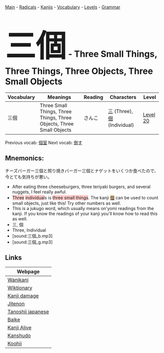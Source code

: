 <style> bigfont {font-size: 100px}</style>
[Main](../README.md) -
[Radicals](../radicals.md) -
[Kanjis](../kanjis.md) -
[Vocabulary](../vocabulary.md) -
[Levels](../levels.md) -
[Grammar](../grammar.md)
# <bigfont> 三個</bigfont> - Three Small Things, Three Things, Three Objects, Three Small Objects 

| Vocabulary | Meanings | Reading | Characters | Level |
| --- | --- | --- | --- | --- |
| 三個 | Three Small Things, Three Things, Three Objects, Three Small Objects | さんこ |  [三](../kanjis/三.md) (Three), [個](../kanjis/個.md) (Individual) | [Level 20](../levels/wk_level20.md) |

Previous vocab: [個室](個室.md) Next vocab: [倒す](倒す.md) 

## Mnemonics:
チーズバーガー三個と照り焼きバーガー三個とナゲットをいくつか食べたので、今とても気持ちが悪い。
* After eating three cheeseburgers, three teriyaki burgers, and several nuggets, I feel really awful.
* <span style="background-color:#ffcccb"> Three</span> <span style="background-color:#ffcccb"> individual</span>s is <span style="background-color:#ffcccb"> three small things</span>. The kanji <span style="background-color:#fed8b1"> [個](https://jisho.org/search/個)</span> can be used to count small objects, just like this! Try other numbers as well.
* This is a jukugo word, which usually means on'yomi readings from the kanji. If you know the readings of your kanji you'll know how to read this as well.
* 三, 個
* Three, Individual
* [sound:三個_b.mp3]
* [sound:三個_g.mp3]


## Links 

| Webpage |
| --- |
| [Wanikani          ](https://www.wanikani.com/kanji/三個) |
| [Wiktionary        ](https://en.wiktionary.org/wiki/三個) |
| [Kanji damage      ](http://www.kanjidamage.com/kanji/search?utf8=✓&q=三個) |
| [Jitenon           ](https://jitenon.com/kanji/三個) |
| [Tanoshii japanese ](https://www.tanoshiijapanese.com/dictionary/kanji.cfm?k=三個) |
| [Baike             ](https://baike.baidu.com/item/三個) |
| [Kanji Alive       ](https://app.kanjialive.com/三個) |
| [Kanshudo          ](https://www.kanshudo.com/searchmn?q=三個) |
| [Koohii            ](https://kanji.koohii.com/study/kanji/三個) |
